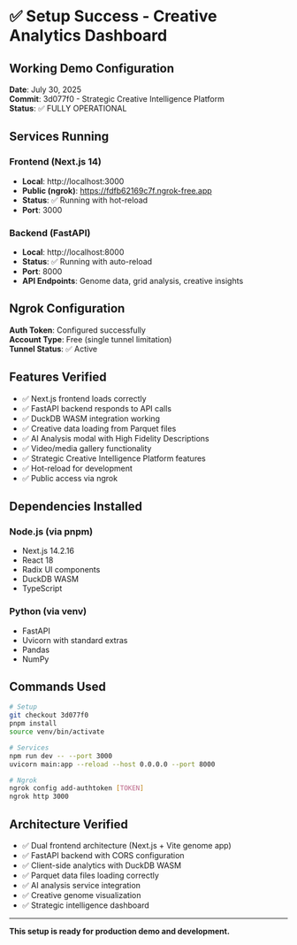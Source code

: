 # ✅ Setup Success - Creative Analytics Dashboard

## Working Demo Configuration

**Date**: July 30, 2025  
**Commit**: 3d077f0 - Strategic Creative Intelligence Platform  
**Status**: ✅ FULLY OPERATIONAL

## Services Running

### Frontend (Next.js 14)
- **Local**: http://localhost:3000
- **Public (ngrok)**: https://fdfb62169c7f.ngrok-free.app
- **Status**: ✅ Running with hot-reload
- **Port**: 3000

### Backend (FastAPI)
- **Local**: http://localhost:8000
- **Status**: ✅ Running with auto-reload
- **Port**: 8000
- **API Endpoints**: Genome data, grid analysis, creative insights

## Ngrok Configuration

**Auth Token**: Configured successfully  
**Account Type**: Free (single tunnel limitation)  
**Tunnel Status**: ✅ Active

## Features Verified

- ✅ Next.js frontend loads correctly
- ✅ FastAPI backend responds to API calls
- ✅ DuckDB WASM integration working
- ✅ Creative data loading from Parquet files
- ✅ AI Analysis modal with High Fidelity Descriptions
- ✅ Video/media gallery functionality
- ✅ Strategic Creative Intelligence Platform features
- ✅ Hot-reload for development
- ✅ Public access via ngrok

## Dependencies Installed

### Node.js (via pnpm)
- Next.js 14.2.16
- React 18
- Radix UI components
- DuckDB WASM
- TypeScript

### Python (via venv)
- FastAPI
- Uvicorn with standard extras
- Pandas
- NumPy

## Commands Used

```bash
# Setup
git checkout 3d077f0
pnpm install
source venv/bin/activate

# Services
npm run dev -- --port 3000
uvicorn main:app --reload --host 0.0.0.0 --port 8000

# Ngrok
ngrok config add-authtoken [TOKEN]
ngrok http 3000
```

## Architecture Verified

- ✅ Dual frontend architecture (Next.js + Vite genome app)
- ✅ FastAPI backend with CORS configuration
- ✅ Client-side analytics with DuckDB WASM
- ✅ Parquet data files loading correctly
- ✅ AI analysis service integration
- ✅ Creative genome visualization
- ✅ Strategic intelligence dashboard

---

**This setup is ready for production demo and development.**